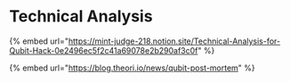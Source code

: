 # Technical Analysis

{% embed url="https://mint-judge-218.notion.site/Technical-Analysis-for-Qubit-Hack-0e2496ec5f2c41a69078e2b290af3c0f" %}

{% embed url="https://blog.theori.io/news/qubit-post-mortem" %}

